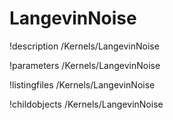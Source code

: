 <!-- MOOSE Documentation Stub: Remove this when content is added. -->

# LangevinNoise
!description /Kernels/LangevinNoise

!parameters /Kernels/LangevinNoise

!listingfiles /Kernels/LangevinNoise

!childobjects /Kernels/LangevinNoise
